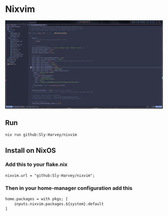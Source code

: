 # Nixvim

![Screenshot](./preview.png)

## Run
```bash
nix run github:Sly-Harvey/nixvim
```

## Install on NixOS
### Add this to your flake.nix
```
nixvim.url = "github:Sly-Harvey/nixvim";
```
### Then in your home-manager configuration add this
```
home.packages = with pkgs; [
    inputs.nixvim.packages.${system}.default
]
```

